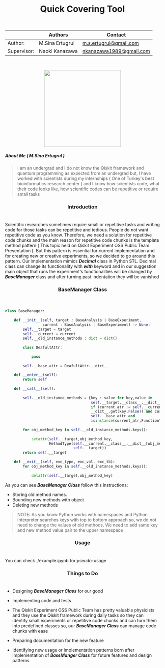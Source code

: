 <h1 align="center">Quick Covering Tool</h1>

<br>

|             | Authors         | Contact                        |
|-------------|-----------------|-------------------------|
| Author:     | M.Sina Ertugrul | m.s.ertugrul@gmail.com  |
| Supervisor: | Naoki Kanazawa  | nkanazawa1989@gmail.com |

<br>

<p align="center">
<img width="250px" height="250px" src="https://github.com/Musa-Sina-Ertugrul/Qiskit_OOAD_Proposal_RFC0014/assets/102359522/90669ecd-eaca-4724-b97c-d98a7fb67aa6">
</p>

<h5>About Me ( M.Sina Ertugrul ) </h5>

> I am an undergrad and I do not know the Qiskit framework and quantum programming as expected from an undergrad but, I have worked with
scientists during my internships ( One of Turkey's best bioinformatics research center ) and I know how scientists code, what their code looks like,
how scientific codes can be repetitive or require small tasks

<h3 align="center">Introduction</h3>
<h1 align="center"></h1>

Scientific researches sometimes require small or repetitive tasks and writing code for those tasks can be repetitive and tedious. People do not want repetitive code as you know. 
Therefore, we need a solution for repetitive code chunks and the main reason for repetitive code chunks is the template method pattern ( This topic held on Qiskit Experiment OSS 
Public Team Presentation ). But this pattern is essential for current implementation and for creating new or creative experiments, so we decided to go around this pattern.
Our implementation mimics <b><i>Decimal</i></b> class in Python STL. Decimal class can change its functionality with <b><i>with</i></b> keyword and in our suggestion main object that runs the experiment's
functionalities will be changed by <b><i>BaseManager</i></b> class and after turning past indentation they will be vanished

<h3 align="center">BaseManager Class</h3>
<h1 align="center"></h1>

```python

class BaseManager:
    
    def __init__(self, target : BaseAnalysis | BaseExperiment,
                 current : BaseAnalysis | BaseExperiment) -> None:
        self.__target = target
        self.__current = current
        self.__old_instance_methods : dict = dict()
    
        class DeafultAttr:
            
            pass
        
        self.__base_attr = DeafultAttr.__dict__
    
    def __enter__(self):
        return self
    
    def __call__(self):
        
        self.__old_instance_methods = {key : value for key,value in 
                                       self.__target.__class__.__dict__.items() 
                                       if (current_atr := self.__current.__class__. \
                                       __dict__.get(key,False)) and current_atr not in
                                       self.__base_attr and 
                                       isinstance(current_atr,FunctionType)}
        
        for obj_method_key in self.__old_instance_methods.keys():
            
            setattr(self.__target,obj_method_key,
                    MethodType(self.__current.__class__.__dict__[obj_method_key],
                               self.__target))
        return self.__target
    
    def __exit__(self, exc_type, exc_val, exc_tb):
        for obj_method_key in self.__old_instance_methods.keys():
            
            delattr(self.__target,obj_method_key)

```

As you can see <b><i>BaseManager Class</i></b> follow this instructions:

* Storing old method names.
* Bounding new methods with object
* Deleting new methods

> NOTE: As you know Python works with namespaces and Python interpreter searches keys with top to bottom approach
so, we do not need to change the values of old methods. We need to add same key and new method value pair to the upper namespace

<h3 align="center">Usage</h3>
<h1 align="center"></h1>

You can check ./example.ipynb for pseudo-usage

<h3 align="center">Things to Do</h3>
<h1 align="center"></h1>

* Designing <b><i>BaseManager Class</i></b> for our good

* Implementing code and tests

* The Qiskit Experiment OSS Public Team has pretty valuable physicists and they use the Qiskit framework during daily tasks so they can identify
small experiments or repetitive code chunks and can turn them into predefined classes so, our <b><i>BaseManager Class</i></b> can manage code chunks with ease

* Preparing documentation for the new feature

* Identifying new usage or implementation patterns born after implementation of <b><i>BaseManger Class</i></b> for future features and design patterns
